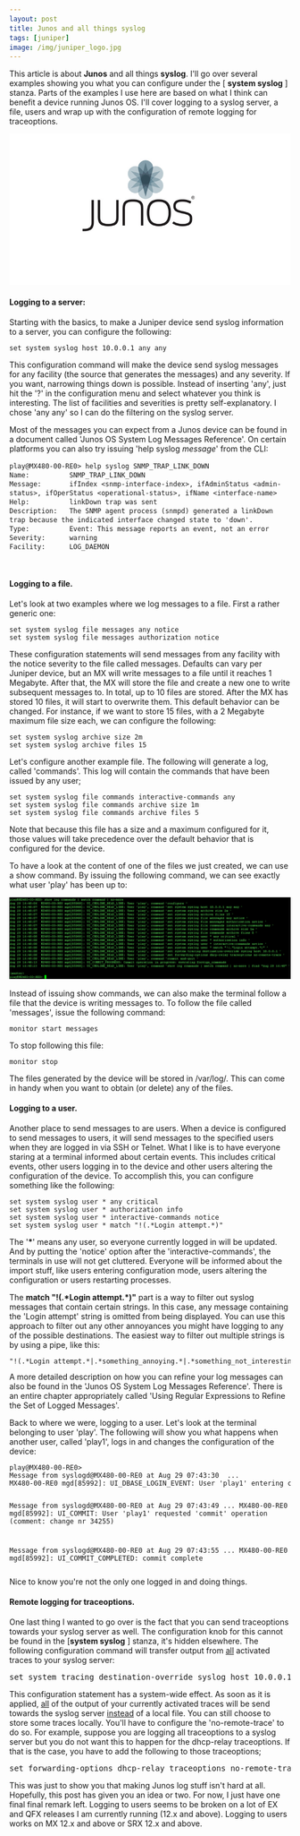 ```yaml
---
layout: post
title: Junos and all things syslog
tags: [juniper]
image: /img/juniper_logo.jpg
---
```


<p>
This article is about <b>Junos</b> and all things <b>syslog</b>.
I'll go over several examples showing you what you can configure under the [ <b>system syslog</b> ] stanza.
Parts of the examples I use here are based on what I think can benefit a device running Junos OS.
I'll cover logging to a syslog server, a file, users and wrap up with the configuration of remote logging for traceoptions.
</p>

![junos logo](/img/junos-logo.jpg "junos logo") 

<h4>
Logging to a server:
</h4>

<p>
Starting with the basics, to make a Juniper device send syslog information to a server, you can configure the following:
</p>
<pre style="font-size:12px">
set system syslog host 10.0.0.1 any any
</pre>

<p>
This configuration command will make the device send syslog messages for any facility (the source that generates the messages) and any severity. 
If you want, narrowing things down is possible. Instead of inserting 'any', just hit the '?' in the configuration menu and select whatever you think is interesting.
The list of facilities and severities is pretty self-explanatory. I chose 'any any' so I can do the filtering on the syslog server.
</p>
<p>
Most of the messages you can expect from a Junos device can be found in a document called 'Junos OS System Log Messages Reference'.
On certain platforms you can also try issuing 'help syslog <i>message</i>' from the CLI:
</p>

```
play@MX480-00-RE0> help syslog SNMP_TRAP_LINK_DOWN
Name:          SNMP_TRAP_LINK_DOWN
Message:       ifIndex <snmp-interface-index>, ifAdminStatus <admin-status>, ifOperStatus <operational-status>, ifName <interface-name>
Help:          linkDown trap was sent
Description:   The SNMP agent process (snmpd) generated a linkDown trap because the indicated interface changed state to 'down'.
Type:          Event: This message reports an event, not an error
Severity:      warning
Facility:      LOG_DAEMON
```

<br>

<h4>
Logging to a file.
</h4>

<p>
Let's look at two examples where we log messages to a file. First a rather generic one:
</p>
<pre style="font-size:12px">
set system syslog file messages any notice
set system syslog file messages authorization notice
</pre>
<p>
These configuration statements will send messages from any facility with the notice severity to the file called messages.
Defaults can vary per Juniper device, but an MX will write messages to a file until it reaches 1 Megabyte. 
After that, the MX will store the file and create a new one to write subsequent messages to. In total, up to 10 files are stored. 
After the MX has stored 10 files, it will start to overwrite them. This default behavior can be changed. 
For instance, if we want to store 15 files, with a 2 Megabyte maximum file size each, we can configure the following:
</p>

<pre style="font-size:12px">
set system syslog archive size 2m
set system syslog archive files 15
</pre>
<p>
Let's configure another example file. 
The following will generate a log, called 'commands'. 
This log will contain the commands that have been issued by any user;
</p>
<pre style="font-size:12px">
set system syslog file commands interactive-commands any
set system syslog file commands archive size 1m
set system syslog file commands archive files 5
</pre>
<p>
Note that because this file has a size and a maximum configured for it, those values will take precedence over the default behavior that is configured for the device.
</p>
<p>
To have a look at the content of one of the files we just created, we can use a show command.
By issuing the following command, we can see exactly what user 'play' has been up to:
</p>


![logging](/img/logging.png "logging") 


<p>
Instead of issuing show commands, we can also make the terminal follow a file that the device is writing messages to. 
To follow the file called 'messages', issue the following command:
</p>
<pre style="font-size:12px">
monitor start messages
</pre>
<p>
To stop following this file:
</p>
<pre style="font-size:12px">
monitor stop
</pre>
<p>
The files generated by the device will be stored in /var/log/. This can come in handy when you want to obtain (or delete) any of the files.
</p>

<h4>
Logging to a user.
</h4>

<p>
Another place to send messages to are users. When a device is configured to send messages to users, it will send messages to the specified users when they are logged in via SSH or Telnet.
What I like is to have everyone staring at a terminal informed about certain events.
This includes critical events, other users logging in to the device and other users altering the configuration of the device.
To accomplish this, you can configure something like the following:
</p>

<pre style="font-size:12px">
set system syslog user * any critical
set system syslog user * authorization info
set system syslog user * interactive-commands notice
set system syslog user * match "!(.*Login attempt.*)"
</pre>
<p>
The '<b>*</b>' means any user, so everyone currently logged in will be updated. 
And by putting the 'notice' option after the 'interactive-commands', the terminals in use will not get cluttered. 
Everyone will be informed about the import stuff, like users entering configuration mode, users altering the configuration or users restarting processes.
</p>
<p>
The <b>match "!(.*Login attempt.*)"</b> part is a way to filter out syslog messages that contain certain strings.
In this case, any message containing the 'Login attempt' string is omitted from being displayed.
You can use this approach to filter out any other annoyances you might have logging to any of the possible destinations.
The easiest way to filter out multiple strings is by using a pipe, like this: 
<pre style="font-size:12px">
"!(.*Login attempt.*|.*something_annoying.*|.*something_not_interesting.*|.*etc.*)"
</pre>
A more detailed description on how you can refine your log messages can also be found in the 'Junos OS System Log Messages Reference'.
There is an entire chapter appropriately called 'Using Regular Expressions to Refine the Set of Logged Messages'.
</p>
<p>
Back to where we were, logging to a user.
Let's look at the terminal belonging to user 'play'.
The following will show you what happens when another user, called 'play1', logs in and changes the configuration of the device:
</p>
<pre style="font-size:12px">
play@MX480-00-RE0>
Message from syslogd@MX480-00-RE0 at Aug 29 07:43:30  ...
MX480-00-RE0 mgd[85992]: UI_DBASE_LOGIN_EVENT: User 'play1' entering configuration mode

Message from syslogd@MX480-00-RE0 at Aug 29 07:43:49  ...
MX480-00-RE0 mgd[85992]: UI_COMMIT: User 'play1' requested 'commit' operation (comment: change nr 34255)

Message from syslogd@MX480-00-RE0 at Aug 29 07:43:55  ...
MX480-00-RE0 mgd[85992]: UI_COMMIT_COMPLETED: commit complete
</pre>
<p>
Nice to know you're not the only one logged in and doing things.
</p>

<h4>
    Remote logging for traceoptions.
</h4>

<p>
One last thing I wanted to go over is the fact that you can send traceoptions towards your syslog server as well.
The configuration knob for this cannot be found in the [<b>system syslog</b> ] stanza, it's hidden elsewhere.
The following configuration command will transfer output from <u>all</u> activated traces to your syslog server:
</p>

<pre>
set system tracing destination-override syslog host 10.0.0.13
</pre>
<p>
This configuration statement has a system-wide effect.
As soon as it is applied, <u>all</u> of the output of your currently activated traces will be send towards the syslog server <u>instead</u> of a local file.
You can still choose to store some traces locally. You'll have to configure the 'no-remote-trace' to do so.
For example, suppose you are logging all traceoptions to a syslog server but you do not want this to happen for the dhcp-relay traceoptions.
If that is the case, you have to add the following to those traceoptions;
</p>
<pre>
set forwarding-options dhcp-relay traceoptions no-remote-trace
</pre>

<p>
This was just to show you that making Junos log stuff isn't hard at all. 
Hopefully, this post has given you an idea or two. For now, I just have one final final remark left. 
Logging to users seems to be broken on a lot of EX and QFX releases I am currently running (12.x and above).
Logging to users works on MX 12.x and above or SRX 12.x and above.
</p>



